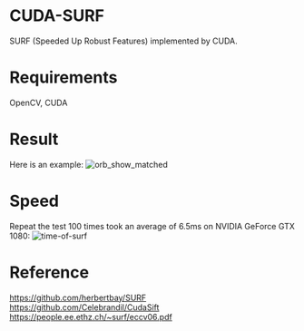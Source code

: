 # CUDA-SURF
SURF (Speeded Up Robust Features) implemented by CUDA.

# Requirements
OpenCV, CUDA

# Result
Here is an example:
![orb_show_matched](https://user-images.githubusercontent.com/46698134/210545565-098c3903-0cc8-4c70-803f-d3c9c73f74e1.jpg)

# Speed
Repeat the test 100 times took an average of 6.5ms on NVIDIA GeForce GTX 1080:
![time-of-surf](https://user-images.githubusercontent.com/46698134/210546547-2be7c999-6721-4cd3-a413-badf29925230.png)

# Reference
https://github.com/herbertbay/SURF
https://github.com/Celebrandil/CudaSift
https://people.ee.ethz.ch/~surf/eccv06.pdf
